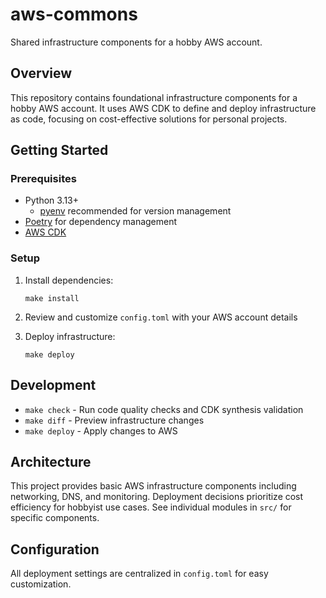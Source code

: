 # aws-commons

Shared infrastructure components for a hobby AWS account.

## Overview
This repository contains foundational infrastructure components for a hobby AWS account. It uses AWS CDK to define and deploy infrastructure as code, focusing on cost-effective solutions for personal projects.

## Getting Started

### Prerequisites
* Python 3.13+
    * [pyenv](https://github.com/pyenv/pyenv) recommended for version management
* [Poetry](https://python-poetry.org/docs/#installation) for dependency management
* [AWS CDK](https://docs.aws.amazon.com/cdk/v2/guide/getting-started.html#getting-started-install)

### Setup
1. Install dependencies:
   ```shell
   make install
   ```

2. Review and customize `config.toml` with your AWS account details

3. Deploy infrastructure:
   ```shell
   make deploy
   ```

## Development
* `make check` - Run code quality checks and CDK synthesis validation
* `make diff` - Preview infrastructure changes
* `make deploy` - Apply changes to AWS

## Architecture
This project provides basic AWS infrastructure components including networking, DNS, and monitoring.
Deployment decisions prioritize cost efficiency for hobbyist use cases.
See individual modules in `src/` for specific components.

## Configuration
All deployment settings are centralized in `config.toml` for easy customization.
